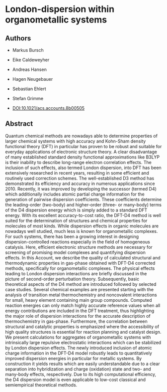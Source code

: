 # London-dispersion within organometallic systems

## Authors

- Markus Bursch
- Eike Caldeweyher
- Andreas Hansen
- Hagen Neugebauer
- Sebastian Ehlert
- Stefan Grimme

- [DOI:10.1021/acs.accounts.8b00505](https://doi.org/10.1021/acs.accounts.8b00505)

## Abstract

Quantum chemical methods are nowadays able to determine properties of larger chemical systems with high accuracy and Kohn-Sham density functional theory (DFT) in particular has proven to be robust and suitable for everyday applications of electronic structure theory.
A clear disadvantage of many established standard density functional approximations like B3LYP is their inability to describe long-range electron correlation effects. The inclusion of such effects, also termed London dispersion, into DFT has been extensively researched in recent years, resulting in some efficient and routinely used correction schemes.
The well-established D3 method has demonstrated its efficiency and accuracy in numerous applications since 2010.
Recently, it was improved by developing the successor (termed D4) which additionally includes atomic partial charge information for the generation of pairwise dispersion coefficients.
These coefficients determine the leading-order (two-body) and higher-order (three- or many-body) terms of the D4 dispersion energy which is simply added to a standard DFT energy.
With its excellent accuracy-to-cost ratio, the DFT-D4 method is well suited for the determination of structures and chemical properties for molecules of most kinds.
While dispersion effects in organic molecules are nowadays well studied, much less is known for organometallic complexes.
For such systems, there has been a growing interest in designing dispersion-controlled reactions especially in the field of homogeneous catalysis.
Here, efficient electronic structure methods are necessary for screening of promising model complexes and quantifying dispersion effects.
In this Account, we describe the quality of calculated structural and thermodynamic properties in gas-phase obtained with DFT-D4 corrected methods, specifically for organometallic complexes.
The physical effects leading to London dispersion interactions are briefly discussed in the picture of second-order perturbation theory.
Subsequently, basic theoretical aspects of the D4 method are introduced followed by selected case studies.
Several chemical examples are presented starting with the analysis of transition metal thermochemistry and noncovalent interactions for small, heavy element containing main group compounds.
Computed reaction energies can only match highly accurate reference values when all energy contributions are included in the DFT treatment, thus highlighting the major role of dispersion interactions for the accurate description of thermochemistry in gas-phase.
Furthermore, the correlation between structural and catalytic properties is emphasized where the accessibility of high quality structures is essential for reaction planning and catalyst design.
We present calculations for aggregates of organometallic systems with intrinsically large repulsive electrostatic interactions which can be stabilized by London dispersion effects.
The newly introduced inclusion of atomic charge information in the DFT-D4 model robustly leads to quantitatively improved dispersion energies in particular for metallic systems.
By construction it yields results which are easily understandable due to a clear separation into hybridization and charge (oxidation) state and two- and many-body effects, respectively.
Due to its high computational efficiency, the D4 dispersion model is even applicable to low-cost classical and semiempirical theoretical methods.
